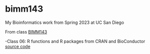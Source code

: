 # bimm143
My Bioinformatics work from Spring 2023 at UC San Diego

From class [BIMM143](https://bioboot.github.io/bimm143_S23/class-material/github_lab.html)

-Class 06: R functions and R packages from CRAN and BioConductor [source code](https://github.com/melodyyaz/bimm143/blob/main/class06/inclass06.qmd)
